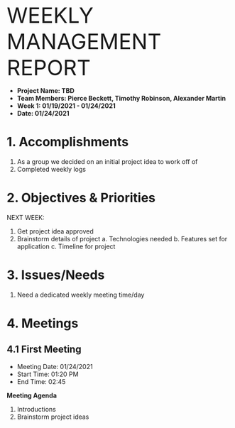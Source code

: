 <p><font size=18>WEEKLY MANAGEMENT REPORT</font></p>

+ **Project Name: TBD**
+ **Team Members: Pierce Beckett, Timothy Robinson, Alexander Martin**
+ **Week 1: 01/19/2021 - 01/24/2021**
+ **Date: 01/24/2021**


# 1. Accomplishments
1. As a group we decided on an initial project idea to work off of
2. Completed weekly logs

# 2. Objectives & Priorities

NEXT WEEK:
  1. Get project idea approved
  2. Brainstorm details of project
    a. Technologies needed
    b. Features set for application
    c. Timeline for project

# 3. Issues/Needs

 1. Need a dedicated weekly meeting time/day

# 4. Meetings

## 4.1 First Meeting

+ Meeting Date: 01/24/2021
+ Start Time: 01:20 PM
+ End Time: 02:45

**Meeting Agenda**
1. Introductions
2. Brainstorm project ideas
